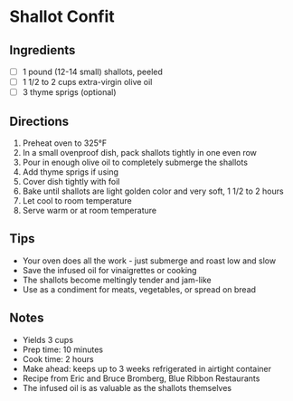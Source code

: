 # Shallot Confit

## Ingredients
- [ ] 1 pound (12-14 small) shallots, peeled
- [ ] 1 1/2 to 2 cups extra-virgin olive oil
- [ ] 3 thyme sprigs (optional)

## Directions
1. Preheat oven to 325°F
2. In a small ovenproof dish, pack shallots tightly in one even row
3. Pour in enough olive oil to completely submerge the shallots
4. Add thyme sprigs if using
5. Cover dish tightly with foil
6. Bake until shallots are light golden color and very soft, 1 1/2 to 2 hours
7. Let cool to room temperature
8. Serve warm or at room temperature

## Tips
- Your oven does all the work - just submerge and roast low and slow
- Save the infused oil for vinaigrettes or cooking
- The shallots become meltingly tender and jam-like
- Use as a condiment for meats, vegetables, or spread on bread

## Notes
- Yields 3 cups
- Prep time: 10 minutes
- Cook time: 2 hours
- Make ahead: keeps up to 3 weeks refrigerated in airtight container
- Recipe from Eric and Bruce Bromberg, Blue Ribbon Restaurants
- The infused oil is as valuable as the shallots themselves
